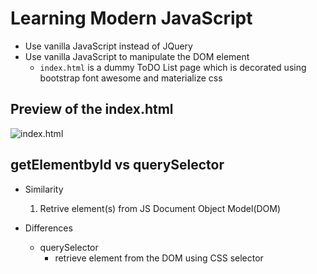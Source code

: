 # Learning Modern JavaScript

- Use vanilla JavaScript instead of JQuery
- Use vanilla JavaScript to manipulate the DOM element
    - `index.html` is a dummy ToDO List page which is decorated using bootstrap font awesome and materialize css
## Preview of the index.html
![index.html](~/res/img/index_hml_page.png)
## getElementbyId vs querySelector
- Similarity
    1. Retrive element(s) from JS Document Object Model(DOM)

- Differences
    * querySelector
        - retrieve element from the DOM using CSS selector